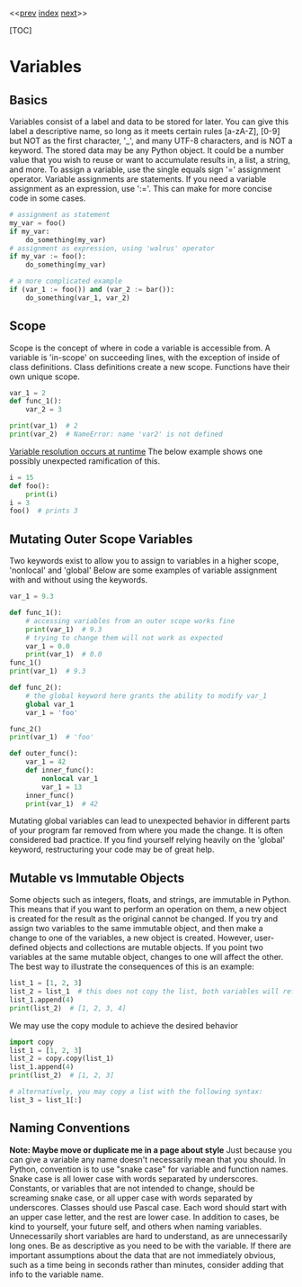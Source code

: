 <<[prev]({{int_programming_overview}}) [index]({{int_index}}) [next]({{int_first_projects}})>>

[TOC]

# Variables
## Basics

Variables consist of a label and data to be stored for later.
You can give this label a descriptive name, so long as it meets certain rules [a-zA-Z], [0-9] but NOT as the first character, '_', and many UTF-8 characters, and is NOT a keyword.
The stored data may be any Python object. It could be a number value that you wish to reuse or want to accumulate results in, a list, a string, and more.
To assign a variable, use the single equals sign '=' assignment operator.
Variable assignments are statements. If you need a variable assignment as an expression, use ':='.
This can make for more concise code in some cases.

```py
# assignment as statement
my_var = foo()
if my_var:
    do_something(my_var)
# assignment as expression, using 'walrus' operator
if my_var := foo():
    do_something(my_var)

# a more complicated example
if (var_1 := foo()) and (var_2 := bar()):
    do_something(var_1, var_2)
```

## Scope
Scope is the concept of where in code a variable is accessible from.
A variable is 'in-scope' on succeeding lines, with the exception of inside of class definitions.
Class definitions create a new scope.
Functions have their own unique scope.

```py
var_1 = 2
def func_1():
    var_2 = 3

print(var_1)  # 2
print(var_2)  # NameError: name 'var2' is not defined
```

[Variable resolution occurs at runtime](https://docs.python.org/3/reference/executionmodel.html?highlight=variable%20scope#interaction-with-dynamic-features)
The below example shows one possibly unexpected ramification of this.
```py
i = 15
def foo():
    print(i)
i = 3
foo()  # prints 3
```

## Mutating Outer Scope Variables

Two keywords exist to allow you to assign to variables in a higher scope, 'nonlocal' and 'global'
Below are some examples of variable assignment with and without using the keywords.

```py
var_1 = 9.3

def func_1():
    # accessing variables from an outer scope works fine
    print(var_1)  # 9.3
    # trying to change them will not work as expected
    var_1 = 0.0
    print(var_1)  # 0.0
func_1()
print(var_1)  # 9.3

def func_2():
    # the global keyword here grants the ability to modify var_1
    global var_1
    var_1 = 'foo'

func_2()
print(var_1)  # 'foo'
```

```py
def outer_func():
    var_1 = 42
    def inner_func():
        nonlocal var_1
        var_1 = 13
    inner_func()
    print(var_1)  # 42
```

Mutating global variables can lead to unexpected behavior in different parts of your program far removed from where you made the change.
It is often considered bad practice.
If you find yourself relying heavily on the 'global' keyword, restructuring your code may be of great help.

## Mutable vs Immutable Objects
Some objects such as integers, floats, and strings, are immutable in Python.
This means that if you want to perform an operation on them, a new object is created for the result as the original cannot be changed.
If you try and assign two variables to the same immutable object, and then make a change to one of the variables, a new object is created.
However, user-defined objects and collections are mutable objects.
If you point two variables at the same mutable object, changes to one will affect the other.
The best way to illustrate the consequences of this is an example:
```py
list_1 = [1, 2, 3]
list_2 = list_1  # this does not copy the list, both variables will reference the same list
list_1.append(4)
print(list_2)  # [1, 2, 3, 4]
```
We may use the copy module to achieve the desired behavior
```py
import copy
list_1 = [1, 2, 3]
list_2 = copy.copy(list_1)
list_1.append(4)
print(list_2)  # [1, 2, 3]

# alternatively, you may copy a list with the following syntax:
list_3 = list_1[:]
```

## Naming Conventions
**Note: Maybe move or duplicate me in a page about style**
Just because you can give a variable any name doesn't necessarily mean that you should.
In Python, convention is to use "snake case" for variable and function names.
Snake case is all lower case with words separated by underscores.
Constants, or variables that are not intended to change, should be screaming snake case, or all upper case with words separated by underscores.
Classes should use Pascal case. Each word should start with an upper case letter, and the rest are lower case.
In addition to cases, be kind to yourself, your future self, and others when naming variables.
Unnecessarily short variables are hard to understand, as are unnecessarily long ones.
Be as descriptive as you need to be with the variable.
If there are important assumptions about the data that are not immediately obvious, such as a time being in seconds rather than minutes, consider adding that info to the variable name.
